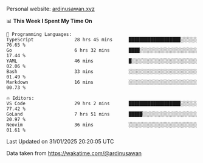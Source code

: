 Personal website: [ardinusawan.xyz](https://ardinusawan.xyz)

<!--START_SECTION:waka-->
📊 **This Week I Spent My Time On** 

```text
💬 Programming Languages: 
TypeScript               28 hrs 45 mins      ███████████████████░░░░░░   76.65 % 
Go                       6 hrs 32 mins       ████░░░░░░░░░░░░░░░░░░░░░   17.44 % 
YAML                     46 mins             █░░░░░░░░░░░░░░░░░░░░░░░░   02.06 % 
Bash                     33 mins             ░░░░░░░░░░░░░░░░░░░░░░░░░   01.49 % 
Markdown                 16 mins             ░░░░░░░░░░░░░░░░░░░░░░░░░   00.73 % 

🔥 Editors: 
VS Code                  29 hrs 2 mins       ███████████████████░░░░░░   77.42 % 
GoLand                   7 hrs 51 mins       █████░░░░░░░░░░░░░░░░░░░░   20.97 % 
Neovim                   36 mins             ░░░░░░░░░░░░░░░░░░░░░░░░░   01.61 % 
```


 Last Updated on 31/01/2025 20:20:05 UTC
<!--END_SECTION:waka-->
Data taken from https://wakatime.com/@ardinusawan
